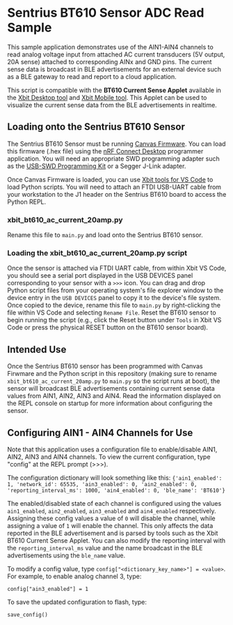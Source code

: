 # Sentrius BT610 Sensor ADC Read Sample
This sample application demonstrates use of the AIN1-AIN4 channels to read analog voltage input from attached AC current transducers (5V output, 20A sense) attached to corresponding AINx and GND pins. The current sense data is broadcast in BLE advertisements for an external device such as a BLE gateway to read and report to a cloud application.

This script is compatible with the **BT610 Current Sense Applet** available in the [Xbit Desktop tool](https://github.com/Ezurio/Canvas_Xbit_Desktop) and [Xbit Mobile tool](https://github.com/Ezurio/Canvas_Xbit_Mobile). This Applet can be used to visualize the current sense data from the BLE advertisements in realtime.

## Loading onto the Sentrius BT610 Sensor
The Sentrius BT610 Sensor must be running [Canvas Firmware](https://github.com/Ezurio/canvas_python_firmware). You can load this firmware (.hex file) using the [nRF Connect Desktop](https://www.nordicsemi.com/Products/Development-tools/nrf-connect-for-desktop) programmer application. You will need an appropriate SWD programming adapter such as the [USB-SWD Programming Kit](https://www.ezurio.com/wireless-modules/programming-kits/usb-swd-programming-kit) or a Segger J-Link adapter.

Once Canvas Firmware is loaded, you can use [Xbit tools for VS Code](https://marketplace.visualstudio.com/items?itemName=rfp-canvas.xbit-vsc) to load Python scripts. You will need to attach an FTDI USB-UART cable from your workstation to the J1 header on the Sentrius BT610 board to access the Python REPL.

### <span>xbit_bt610_ac_current_20amp.py</span>
Rename this file to `main.py` and load onto the Sentrius BT610 sensor.

### Loading the <span>xbit_bt610_ac_current_20amp.py</span> script
Once the sensor is attached via FTDI UART cable, from within Xbit VS Code, you should see a serial port displayed in the USB DEVICES panel corresponding to your sensor with a `>>>` icon. You can drag and drop Python script files from your operating system's file explorer window to the device entry in the `USB DEVICES` panel to copy it to the device's file system. Once copied to the device, rename this file to `main.py` by right-clicking the file within VS Code and selecting `Rename File`. Reset the BT610 sensor to begin running the script (e.g., click the Reset button under `Tools` in Xbit VS Code or press the physical RESET button on the BT610 sensor board).

## Intended Use
Once the Sentrius BT610 sensor has been programmed with Canvas Firwmare and the Python script in this repository (making sure to rename `xbit_bt610_ac_current_20amp.py` to `main.py` so the script runs at boot), the sensor will broadcast BLE advertisements containing current sense data values from AIN1, AIN2, AIN3 and AIN4. Read the information displayed on the REPL console on startup for more information about configuring the sensor.

## Configuring AIN1 - AIN4 Channels for Use
Note that this application uses a configuration file to enable/disable AIN1, AIN2, AIN3 and AIN4 channels. To view the current configuration, type "config" at the REPL prompt (>>>).

The configuration dictionary will look something like this:
```{'ain1_enabled': 1, 'network_id': 65535, 'ain3_enabled': 0, 'ain2_enabled': 0, 'reporting_interval_ms': 1000, 'ain4_enabled': 0, 'ble_name': 'BT610'}```

The enabled/disabled state of each channel is configured using the values `ain1_enabled`, `ain2_enabled`, `ain3_enabled` and `ain4_enabled` respectively. Assigning these config values a value of `0` will disable the channel, while assigning a value of `1` will enable the channel. This only affects the data reported in the BLE advertisement and is parsed by tools such as the Xbit BT610 Current Sense Applet. You can also modify the reporting interval with the `reporting_interval_ms` value and the name broadcast in the BLE advertisements using the `ble_name` value.

To modify a config value, type `config["<dictionary_key_name>"] = <value>`. For example, to enable analog channel 3, type:

`config["ain3_enabled"] = 1`

To save the updated configuration to flash, type:

`save_config()`

